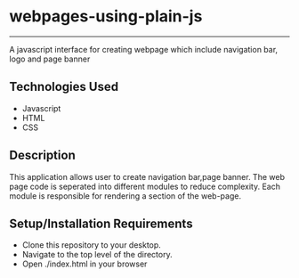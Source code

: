 # webpages-using-plain-js
----
A javascript interface for creating webpage which include navigation bar, logo and page banner

## Technologies Used
* Javascript
* HTML
* CSS

## Description
This application allows user to create navigation bar,page banner. The web page code is seperated into different modules to reduce complexity. Each module is responsible for rendering a section of the web-page.

## Setup/Installation Requirements
* Clone this repository to your desktop.
* Navigate to the top level of the directory.
* Open ./index.html in your browser
